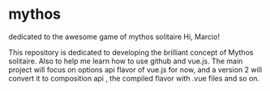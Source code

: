 # mythos
dedicated to the awesome game of mythos solitaire
Hi, Marcio!

This repository is dedicated to developing the brilliant concept of Mythos solitaire.  Also to help me learn how to use github and vue.js.
The main project will focus on options api flavor of vue.js for now, and a version 2 will convert it to composition api , the compiled flavor with .vue files and so on.
